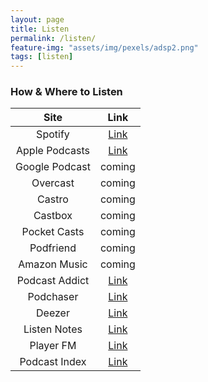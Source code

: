 ```yaml
---
layout: page
title: Listen
permalink: /listen/
feature-img: "assets/img/pexels/adsp2.png"
tags: [listen]
---
```


### How & Where to Listen

|      Site      |                                       Link                                        |
| :------------: | :-------------------------------------------------------------------------------: |
|    Spotify     |           [Link](https://open.spotify.com/show/5hcsSlBadLYlO1rfjPnssA)            |
| Apple Podcasts |[Link](https://podcasts.apple.com/ca/podcast/algorithms-data-structures-programs/id1541407369)|
|Google Podcast|coming|
|Overcast|coming|
|Castro|coming|
|Castbox|coming|
|Pocket Casts|coming|
|Podfriend|coming|
|  Amazon Music  |                                      coming                                       |
| Podcast Addict |                 [Link](https://podcastaddict.com/podcast/3164467)                 |
|   Podchaser    | [Link](https://www.podchaser.com/podcasts/algorithms-data-structures-pro-1557693) |
|     Deezer     |                  [Link](https://www.deezer.com/en/show/1999182)                   |
|  Listen Notes  |[Link](https://www.listennotes.com/podcasts/algorithms-data-structures-programs-conor-qysezt3F9wj/)|
|   Player FM    |       [Link](https://player.fm/series/algorithms-data-structures-programs)        |
| Podcast Index  |                 [Link](https://podcastindex.org/podcast/1331453)                  |
